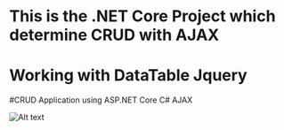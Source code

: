 # This is the .NET Core Project which determine CRUD with AJAX
# Working with DataTable Jquery
#CRUD Application using ASP.NET Core C# AJAX 

![Alt text](![image](https://user-images.githubusercontent.com/111350507/232048039-f48790a3-0416-418e-9ad1-851a38dc2fdf.png)?raw=true "Optional Title")
